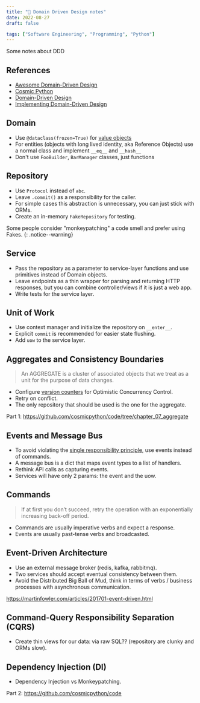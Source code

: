 ```yaml
---
title: "📝 Domain Driven Design notes"
date: 2022-08-27
draft: false

tags: ["Software Engineering", "Programming", "Python"]
---
```


Some notes about DDD

<!--more-->

## References

- [Awesome Domain-Driven Design](https://github.com/heynickc/awesome-ddd)
- [Cosmic Python](https://www.cosmicpython.com/)
- [Domain-Driven Design](https://www.goodreads.com/book/show/179133.Domain_Driven_Design)
- [Implementing Domain-Driven Design](https://www.goodreads.com/book/show/15756865-implementing-domain-driven-design)

## Domain

- Use `@dataclass(frozen=True)` for [value objects](https://en.wikipedia.org/wiki/Value_object)
- For entities (objects with long lived identity, aka Reference Objects) use a normal class and implement `__eq__` and `__hash__`
- Don't use `FooBuilder`, `BarManager` classes, just functions

## Repository

- Use `Protocol` instead of `abc`.
- Leave `.commit()` as a responsibility for the caller.
- For simple cases this abstraction is unnecessary, you can just stick with ORMs.
- Create an in-memory `FakeRepository` for testing.

Some people consider "monkeypatching" a code smell and prefer using Fakes.
{: .notice--warning}

## Service

- Pass the repository as a parameter to service-layer functions and use primitives instead of Domain objects.
- Leave endpoints as a thin wrapper for parsing and returning HTTP responses, but you can combine controller/views if it is just a web app.
- Write tests for the service layer.

## Unit of Work

- Use context manager and initialize the repository on `__enter__`.
- Explicit `commit` is recommended for easier state flushing.
- Add `uow` to the service layer.

## Aggregates and Consistency Boundaries

> An AGGREGATE is a cluster of associated objects that we treat as a unit for the purpose of data changes.

- Configure [version counters](https://docs.sqlalchemy.org/en/14/orm/versioning.html) for Optimistic Concurrency Control.
- Retry on conflict.
- The only repository that should be used is the one for the aggregate.

Part 1: https://github.com/cosmicpython/code/tree/chapter_07_aggregate

## Events and Message Bus

- To avoid violating the [single responsibility principle](https://en.wikipedia.org/wiki/Single_responsibility_principle), use events instead of commands.
- A message bus is a dict that maps event types to a list of handlers.
- Rethink API calls as capturing events.
- Services will have only 2 params: the event and the uow.

## Commands

> If at first you don’t succeed, retry the operation with an exponentially increasing back-off period.

- Commands are usually imperative verbs and expect a response.
- Events are usually past-tense verbs and broadcasted.

## Event-Driven Architecture

- Use an external message broker (redis, kafka, rabbitmq).
- Two services should accept eventual consistency between them.
- Avoid the Distributed Big Ball of Mud, think in terms of verbs / business processes with asynchronous communication.

https://martinfowler.com/articles/201701-event-driven.html

## Command-Query Responsibility Separation (CQRS)

- Create thin views for our data: via raw SQL?? (repository are clunky and ORMs slow).

## Dependency Injection (DI)

- Dependency Injection vs Monkeypatching.

Part 2: https://github.com/cosmicpython/code
